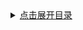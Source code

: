 <details>
    <summary><a href="#welcome">点击展开目录</a></summary>
    <ul>
    <img src="https://github.com/fmw666/Python/blob/master/pics/cute-chuoni.jpg?raw=true">
        <li>1</li>
        <li>2</li>
    </ul>
</details>
